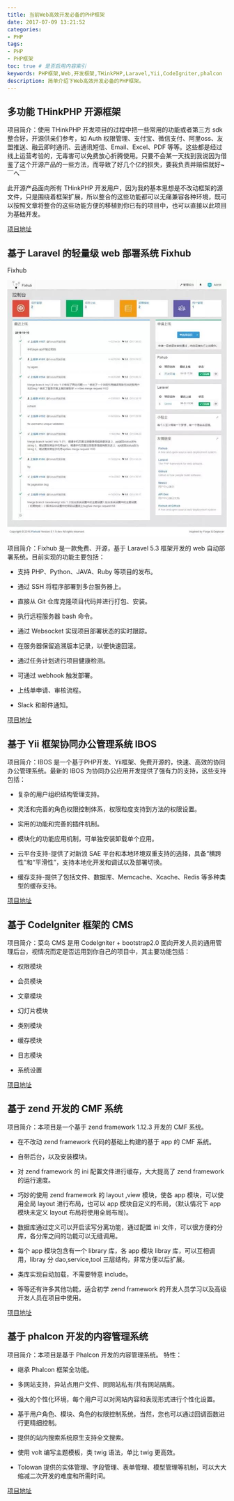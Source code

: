 ```yaml
---
title: 当前Web高效开发必备的PHP框架
date: 2017-07-09 13:21:52
categories: 
- PHP
tags:
- PHP
- PHP框架
toc: true # 是否启用内容索引
keywords: PHP框架,Web,开发框架,THinkPHP,Laravel,Yii,CodeIgniter,phalcon
description: 简单介绍下Web高效开发必备的PHP框架。
---
```

## 多功能 THinkPHP 开源框架
项目简介：使用 THinkPHP 开发项目的过程中把一些常用的功能或者第三方 sdk 整合好，开源供亲们参考，如 Auth 权限管理、支付宝、微信支付、阿里oss、友盟推送、融云即时通讯、云通讯短信、Email、Excel、PDF 等等。这些都是经过线上运营考验的，无毒害可以免费放心折腾使用。只要不会某一天找到我说因为借鉴了这个开源产品的一些方法，而导致了好几个亿的损失，要我负责并赔偿就好~ ￣へ￣

此开源产品面向所有 THinkPHP 开发用户，因为我的基本思想是不改动框架的源文件，只是围绕着框架扩展，所以整合的这些功能都可以无痛兼容各种环境，既可以按照文章将整合的这些功能方便的移植到你已有的项目中，也可以直接以此项目为基础开发。

[项目地址](http://git.oschina.net/shuaibai123/thinkphp-bjyadmin)



## 基于 Laravel 的轻量级 web 部署系统 Fixhub

Fixhub

![](/uploads/framework.jpg)

项目简介：Fixhub 是一款免费、开源，基于 Laravel 5.3 框架开发的 web 自动部署系统。目前实现的功能主要包括：

- 支持 PHP、Python、JAVA、Ruby 等项目的发布。

- 通过 SSH 将程序部署到多台服务器上。

- 直接从 Git 仓库克隆项目代码并进行打包、安装。

- 执行远程服务器 bash 命令。

- 通过 Websocket 实现项目部署状态的实时跟踪。

- 在服务器保留追溯版本记录，以便快速回滚。

- 通过任务计划进行项目健康检测。

- 可通过 webhook 触发部署。

- 上线单申请、审核流程。

- Slack 和邮件通知。

[项目地址](http://git.oschina.net/Fixhub/Fixhub)




## 基于 Yii 框架协同办公管理系统 IBOS

项目简介：IBOS 是一个基于PHP开发、Yii框架、免费开源的，快速、高效的协同办公管理系统。最新的 IBOS 为协同办公应用开发提供了强有力的支持，这些支持包括：

- 复杂的用户组织结构管理支持。

- 灵活和完善的角色权限控制体系，权限粒度支持到方法的权限设置。

- 实用的功能和完善的插件机制。

- 模块化的功能应用机制，可单独安装卸载单个应用。

- 云平台支持-提供了对新浪 SAE 平台和本地环境双重支持的选择，具备“横跨性”和“平滑性”，支持本地化开发和调试以及部署切换。

- 缓存支持-提供了包括文件、数据库、Memcache、Xcache、Redis 等多种类型的缓存支持。

[项目地址](http://git.oschina.net/ibos/IBOS)



## 基于 CodeIgniter 框架的 CMS

项目简介：菜鸟 CMS 是用 CodeIgniter + bootstrap2.0 面向开发人员的通用管理后台，视情况而定是否运用到你自己的项目中，其主要功能包括：

- 权限模块

- 会员模块

- 文章模块

- 幻灯片模块

- 类别模块

- 缓存模块

- 日志模块

- 系统设置

[项目地址](http://git.oschina.net/eryang/CNCMS)




## 基于 zend 开发的 CMF 系统

项目简介：本项目是一个基于 zend framework 1.12.3 开发的 CMF 系统。

- 在不改动 zend framework 代码的基础上构建的基于 app 的 CMF 系统。

- 自带后台，以及安装模块。

- 对 zend framework 的 ini 配置文件进行缓存，大大提高了 zend framework 的运行速度。

- 巧妙的使用 zend framework 的 layout ,view 模块，使各 app 模块，可以使用全局 layout 进行布局，也可以 app 模块自定义的布局，（默认情况下 app 模块未定义 layout 布局将使用全局布局)。

- 数据库通过定义可以开启读写分离功能，通过配置 ini 文件，可以很方便的分库，各分库之间的功能可以无缝调用。

- 每个 app 模块包含有一个 library 库，各 app 模块 libray 库，可以互相调用，libray 分 dao,service,tool 三层结构，非常方便以后扩展。

- 类库实现自动加载，不需要特意 include。

- 等等还有许多其他功能，适合初学 zend framework 的开发人员学习以及高级开发人员在项目中使用。

[项目地址](http://git.oschina.net/wangkaihui/mycmf)




## 基于 phalcon 开发的内容管理系统

项目简介：本项目是基于 Phalcon 开发的内容管理系统。 特性：

- 继承 Phalcon 框架全功能。

- 多网站支持，异站点用户文件、同网站私有/共有网站隔离。

- 强大的个性化环境，每个用户可以对网站内容和表现形式进行个性化设置。

- 基于用户角色、模块、角色的权限控制系统，当然，您也可以通过回调函数进行更精细控制。

- 提供的站内搜索系统原生支持全文搜索。

- 使用 volt 编写主题模板，类 twig 语法，单比 twig 更高效。

- Tolowan 提供的实体管理、字段管理、表单管理、模型管理等机制，可以大大缩减二次开发的难度和所需时间。

[项目地址](http://git.oschina.net/itdashu/Tolowan)